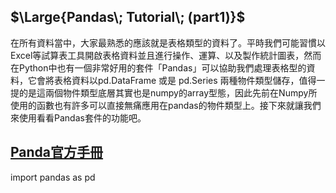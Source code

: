 ## $\Large{Pandas\; Tutorial\; (part1)}$

在所有資料當中，大家最熟悉的應該就是表格類型的資料了。平時我們可能習慣以Excel等試算表工具開啟表格資料並且進行操作、運算、以及製作統計圖表，然而在Python中也有一個非常好用的套件「Pandas」可以協助我們處理表格型的資料，它會將表格資料以pd.DataFrame 或是 pd.Series 兩種物件類型儲存，值得一提的是這兩個物件類型底層其實也是numpy的array型態，因此先前在Numpy所使用的函數也有許多可以直接無痛應用在pandas的物件類型上。接下來就讓我們來使用看看Pandas套件的功能吧。

## [Panda官方手冊](https://pandas.pydata.org/pandas-docs/stable/#0)

import pandas as pd

